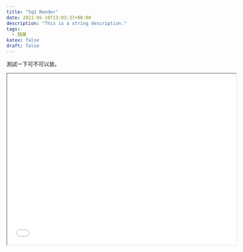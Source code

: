 ```yaml
---
title: "Sq1 Render"
date: 2021-05-18T13:03:37+08:00
description: "This is a string description."
tags: 
  - 隨筆
katex: false
draft: false
---
```


測試一下可不可以放。

<iframe style="width:600px;height:450px;" src="./p5-sq1-render/index.html"></iframe>
